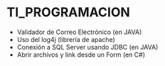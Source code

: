 # TI_PROGRAMACION

- Validador de Correo Electrónico (en JAVA)
- Uso del log4j (librería de apache)
- Conexión a SQL Server usando JDBC (en JAVA)
- Abrir archivos y link desde un Form (en C#)